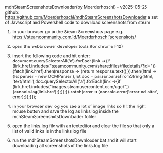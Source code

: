 mdhSteamScreenshotsDownloader(by Moerderhoschi) - v2025-05-25
github: https://github.com/Moerderhoschi/mdhSteamScreenshotsDownloader
a set of Javascript and Powershell code to download screenshots from steam

1. In your browser go to the Steam Screenshots page e.g. https://steamcommunity.com/id/Moerderhoschi/screenshots/
2. open the webbrowser developer tools (for chrome F12)
3. insert the following code and hit enter:
document.querySelectorAll('a').forEach(link =>{if (link.href.includes("steamcommunity.com/sharedfiles/filedetails/?id=")){fetch(link.href).then(response => {return response.text();}).then(html =>{let parser = new DOMParser();let doc = parser.parseFromString(html, 'text/html');doc.querySelectorAll('a').forEach(link =>{if (link.href.includes("images.steamusercontent.com/ugc/")){console.log(link.href);};});}).catch(error =>{console.error('error cal site:', error);});}});

4. in your browser dev log you see a lot of image links so hit the right mouse button and save the log as links.log inside the mdhSteamScreenshotsDownloader folder
5. open the links.log file with an texteditor and clear the file so that only a list of valid links is in the links.log file
6. run the mdhSteamScreenshotsDownloader.bat and it will start downloading all screenshots of the links.log file
